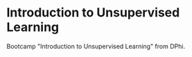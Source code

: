 # Introduction to Unsupervised Learning

Bootcamp "Introduction to Unsupervised Learning" from DPhi.
